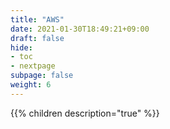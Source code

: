 ```yaml
---
title: "AWS"
date: 2021-01-30T18:49:21+09:00
draft: false
hide:
- toc
- nextpage
subpage: false
weight: 6
---
```


<!--more-->

{{% children description="true"   %}}